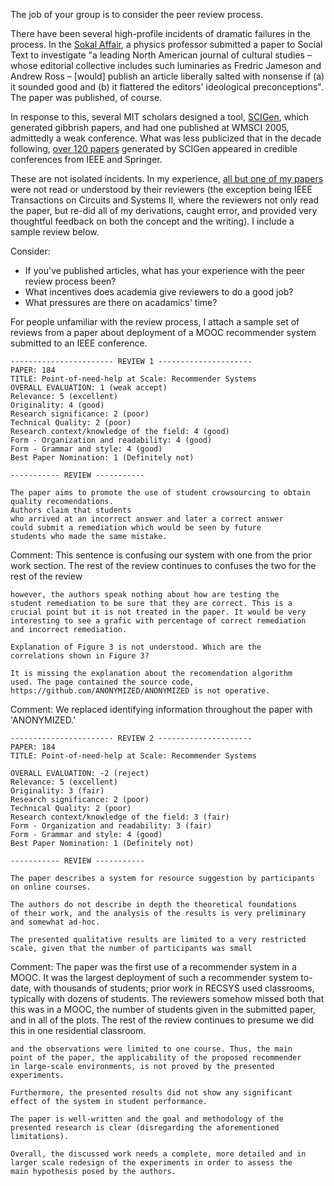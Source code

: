 The job of your group is to consider the peer review process.

There have been several high-profile incidents of dramatic failures in
the process. In the [Sokal
Affair](https://en.wikipedia.org/wiki/Sokal_affair), a physics
professor submitted a paper to Social Text to investigate "a leading
North American journal of cultural studies – whose editorial
collective includes such luminaries as Fredric Jameson and Andrew Ross
– [would] publish an article liberally salted with nonsense if (a) it
sounded good and (b) it flattered the editors' ideological
preconceptions". The paper was published, of course.

In response to this, several MIT scholars designed a tool,
[SCIGen](https://pdos.csail.mit.edu/archive/scigen/), which generated
gibbrish papers, and had one published at WMSCI 2005, admittedly a
weak conference. What was less publicized that in the decade
following, [over 120
papers](http://www.nature.com/news/publishers-withdraw-more-than-120-gibberish-papers-1.14763)
generated by SCIGen appeared in credible conferences from IEEE and
Springer.

These are not isolated incidents. In my experience, [all but one of my
papers](http://mitros.org/p/#scholarship) were not read or understood
by their reviewers (the exception being IEEE Transactions on Circuits
and Systems II, where the reviewers not only read the paper, but
re-did all of my derivations, caught error, and provided very
thoughtful feedback on both the concept and the writing). I include a
sample review below.

Consider:
* If you've published articles, what has your experience with the peer
  review process been?
* What incentives does academia give reviewers to do a good job?
* What pressures are there on acadamics' time?

For people unfamiliar with the review process, I attach a sample set
of reviews from a paper about deployment of a MOOC recommender system
submitted to an IEEE conference.

    ----------------------- REVIEW 1 ---------------------
    PAPER: 184
    TITLE: Point-of-need-help at Scale: Recommender Systems
    OVERALL EVALUATION: 1 (weak accept)
    Relevance: 5 (excellent)
    Originality: 4 (good)
    Research significance: 2 (poor)
    Technical Quality: 2 (poor)
    Research context/knowledge of the field: 4 (good)
    Form - Organization and readability: 4 (good)
    Form - Grammar and style: 4 (good)
    Best Paper Nomination: 1 (Definitely not)

    ----------- REVIEW -----------

    The paper aims to promote the use of student crowsourcing to obtain
    quality recomendations.
    Authors claim that students
    who arrived at an incorrect answer and later a correct answer
    could submit a remediation which would be seen by future
    students who made the same mistake.

Comment: This sentence is confusing our system with one from the prior work section. The rest of the review continues to confuses the two for the rest of the review

    however, the authors speak nothing about how are testing the
    student remediation to be sure that they are correct. This is a
    crucial point but it is not treated in the paper. It would be very
    interesting to see a grafic with percentage of correct remediation
    and incorrect remediation.
    
    Explanation of Figure 3 is not understood. Which are the
    correlations shown in Figure 3?
    
    It is missing the explanation about the recomendation algorithm
    used. The page contained the source code,
    https://github.com/ANONYMIZED/ANONYMIZED is not operative.

Comment: We replaced identifying information throughout the paper with 'ANONYMIZED.'
    
    ----------------------- REVIEW 2 ---------------------
    PAPER: 184
    TITLE: Point-of-need-help at Scale: Recommender Systems

    OVERALL EVALUATION: -2 (reject)
    Relevance: 5 (excellent)
    Originality: 3 (fair)
    Research significance: 2 (poor)
    Technical Quality: 2 (poor)
    Research context/knowledge of the field: 3 (fair)
    Form - Organization and readability: 3 (fair)
    Form - Grammar and style: 4 (good)
    Best Paper Nomination: 1 (Definitely not)
    
    ----------- REVIEW -----------

    The paper describes a system for resource suggestion by participants
    on online courses.
    
    The authors do not describe in depth the theoretical foundations
    of their work, and the analysis of the results is very preliminary
    and somewhat ad-hoc.
    
    The presented qualitative results are limited to a very restricted
    scale, given that the number of participants was small

Comment: The paper was the first use of a recommender system in a MOOC. It was the largest deployment of such a recommender system to-date, with thousands of students; prior work in RECSYS used classrooms, typically with dozens of students. The reviewers somehow missed both that this was in a MOOC, the number of students given in the submitted paper, and in all of the plots. The rest of the review continues to presume we did this in one residential classroom.

    and the observations were limited to one course. Thus, the main
    point of the paper, the applicability of the proposed recommender
    in large-scale environments, is not proved by the presented
    experiments.
    
    Furthermore, the presented results did not show any significant
    effect of the system in student performance.
    
    The paper is well-written and the goal and methodology of the
    presented research is clear (disregarding the aforementioned
    limitations).
    
    Overall, the discussed work needs a complete, more detailed and in
    larger scale redesign of the experiments in order to assess the
    main hypothesis posed by the authors.